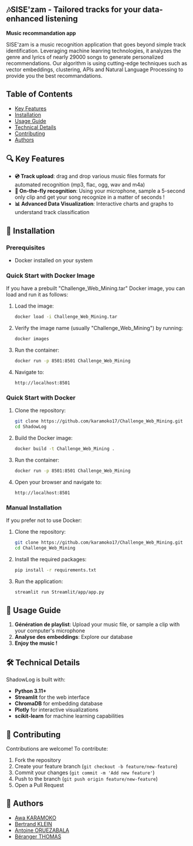 ## 🎶SISE'zam - Tailored tracks for your data-enhanced listening
**Music recommandation app**

SISE'zam is a music recognition application that goes beyond simple track identification. Leveraging machine leanring technologies, it analyzes the genre and lyrics of nearly 29000 songs to generate personalized recommendations. Our algorithm is using cutting-edge techniques such as vector embeddings, clustering, APIs and Natural Language Processing to provide you the best recommandations.

## Table of Contents

- [Key Features](#key-features)
- [Installation](#installation)
- [Usage Guide](#usage-guide)
- [Technical Details](#technical-details)
- [Contributing](#contributing)
- [Authors](#authors)  

## 🔍 Key Features

- **💿 Track upload**: drag and drop various music files formats for automated recognition (mp3, flac, ogg, wav and m4a)
- **🎤 On-the-fly recognition**: Using your microphone, sample a 5-second only clip and get your song recognize in a matter of seconds !
- **📊 Advanced Data Visualization**: Interactive charts and graphs to understand track classification

## 🚀 Installation

### Prerequisites

- Docker installed on your system

### Quick Start with Docker Image

If you have a prebuilt "Challenge_Web_Mining.tar" Docker image, you can load and run it as follows:

1. Load the image:
   ```bash
   docker load -i Challenge_Web_Mining.tar
   ```
2. Verify the image name (usually "Challenge_Web_Mining") by running:
   ```bash
   docker images
   ```
3. Run the container:
   ```bash
   docker run -p 8501:8501 Challenge_Web_Mining
   ```
4. Navigate to:
   ```
   http://localhost:8501
   ```

### Quick Start with Docker

1. Clone the repository:
   ```bash
   git clone https://github.com/karamoko17/Challenge_Web_Mining.git
   cd ShadowLog
   ```

2. Build the Docker image:
   ```bash
   docker build -t Challenge_Web_Mining .
   ```

3. Run the container:
   ```bash
   docker run -p 8501:8501 Challenge_Web_Mining
   ```

4. Open your browser and navigate to:
   ```
   http://localhost:8501
   ```

### Manual Installation

If you prefer not to use Docker:

1. Clone the repository:
   ```bash
   git clone https://github.com/karamoko17/Challenge_Web_Mining.git
   cd Challenge_Web_Mining
   ```

2. Install the required packages:
   ```bash
   pip install -r requirements.txt
   ```

3. Run the application:
   ```bash
   streamlit run Streamlit/app/app.py
   ```

## 📝 Usage Guide

1. **Génération de playlist**: Upload your music file, or sample a clip with your computer's microphone
2. **Analyse des embeddings**: Explore our database
3. **Enjoy the music !**

## 🛠️ Technical Details

ShadowLog is built with:
- **Python 3.11+**
- **Streamlit** for the web interface
- **ChromaDB** for embedding database
- **Plotly** for interactive visualizations
- **scikit-learn** for machine learning capabilities

## 🤝 Contributing

Contributions are welcome! To contribute:
1. Fork the repository
2. Create your feature branch (`git checkout -b feature/new-feature`)
3. Commit your changes (`git commit -m 'Add new feature'`)
4. Push to the branch (`git push origin feature/new-feature`)
5. Open a Pull Request

## 👥 Authors

- [Awa KARAMOKO](https://github.com/karamoko17)
- [Bertrand KLEIN](https://github.com/bertrandklein)
- [Antoine ORUEZABALA](https://github.com/AntoineORUEZABALA)
- [Béranger THOMAS](https://github.com/berangerthomas)
